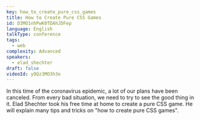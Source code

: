 ```yaml
---
key: how_to_create_pure_css_games
title: How to Create Pure CSS Games
id: D3MO1nhPwK0TDAhJDFep
language: English
talkType: conference
tags:
  - web
complexity: Advanced
speakers:
  - elad_shechter
draft: false
videoId: y9Qz3MO3h3o
---
```


In this time of the coronavirus epidemic, a lot of our plans have been canceled. From every bad situation, we need to try to see the good thing in it. Elad Shechter took his free time at home to create a pure CSS game. He will explain many tips and tricks on "how to create pure CSS games".
